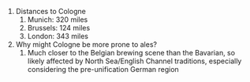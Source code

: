 1. Distances to Cologne
	1. Munich: 320 miles
	2. Brussels: 124 miles
	3. London: 343 miles
2. Why might Cologne be more prone to ales?
	1. Much closer to the Belgian brewing scene than the Bavarian, so likely affected by North Sea/English Channel traditions, especially considering the pre-unification German region